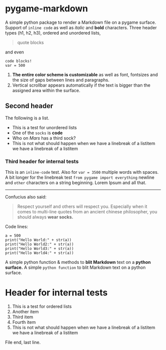 # pygame-markdown 

A simple python package to render a Markdown file on a pygame surface. Support of `inline code` as well as *italic* and **bold** characters.
Three header types (h1, h2, h3), ordered and unordered lists,

> quote blocks

and even

```
code blocks!
var = 500
``` 

1. **The entire color scheme is customizable** as well as font, fontsizes and the size of gaps between lines and paragraphs.
2. Vertical scrollbar appears automatically if the text is bigger than the assigned area within the surface.



## Second header 
The following is a list.

- This is a test for unordered lists
- One of the `socks` is **code** 
- Who on *Mars* has a third sock?
- This is not what should happen when we have a linebreak of a listitem we have a linebreak of a listitem

### Third header for internal tests

This is an `inline-code` test. Also for `var = 3500` multiple words with spaces. A bit longer for the linebreak test
 `from pygame import everything` newline and `other` characters on a string beginning. Lorem Ipsum and all that. 

---

Confucius also said:
> Respect yourself
> and others will respect you. Especially when it comes to multi-line quotes from an ancient chinese philosopher, 
> you should always **wear socks.**

Code lines:

```
a = 500
print("Hello World:" + str(a))
print("Hello World2:" + str(a))
print("Hello World3:" + str(a))
print("Hello World4:" + str(a))
```

A simple python function & methods to **blit Markdown** text on a **python surface.**
A simple `python function` to blit Markdown text on a python surface.

# Header for internal tests
1. This is a test for ordered lists
2. Another item
3. Third item
2. Fourth item
4. This is not what should happen when we have a linebreak of a listitem we have a linebreak of a listitem

File end, last line.


